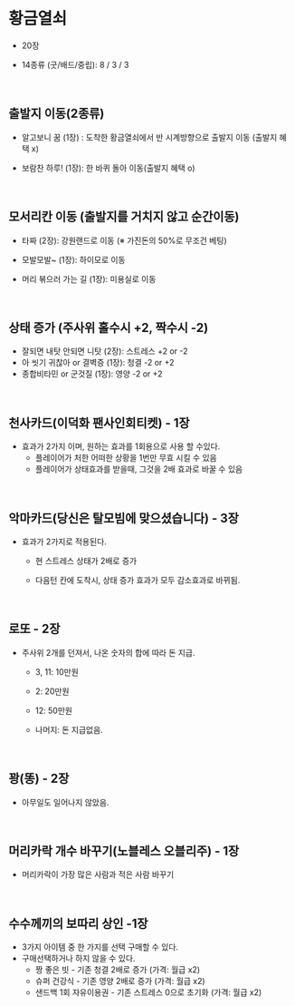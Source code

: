 # 황금열쇠

- 20장 

- 14종류 (굿/배드/중립):  8 / 3 / 3 

<br>

## 출발지 이동(2종류)

- 알고보니 꿈 (1장) :  도착한 황금열쇠에서 반 시계방향으로 출발지 이동 (출발지 혜택 x)

- 보람찬 하루! (1장): 한 바퀴 돌아 이동(출발지 혜택 o)

<br>

## 모서리칸 이동 (출발지를 거치지 않고 순간이동)

- 타짜 (2장): 강원랜드로 이동 (※ 가진돈의 50%로 무조건 베팅)

- 모발모발~ (1장): 하이모로 이동

- 머리 볶으러 가는 길 (1장): 미용실로 이동

<br>

## 상태 증가 (주사위 홀수시 +2, 짝수시 -2)

- 잘되면 내탓 안되면 니탓 (2장): 스트레스 +2 or -2
- 아 씻기 귀찮아  or  결벽증 (1장): 청결 -2 or +2
- 종합비타민 or  군것질 (1장):  영양 -2 or +2

<br>

## 천사카드(이덕화  팬사인회티켓) - 1장

- 효과가 2가지 이며, 원하는 효과를 1회용으로 사용 할 수있다.
  - 플레이어가 처한 어떠한 상황을 1번만 무효 시킬 수 있음
  - 플레이어가 상태효과를 받을때, 그것을 2배 효과로 바꿀 수 있음

<br>

## 악마카드(당신은 탈모빔에 맞으셨습니다) - 3장

- 효과가 2가지로 적용된다.

  - 현 스트레스 상태가 2배로 증가

  - 다음턴 칸에 도착시, 상태 증가 효과가 모두 감소효과로 바뀌됨.

<br>

## 로또 - 2장

- 주사위 2개를 던져서, 나온 숫자의 합에 따라 돈 지급.

  - 3, 11: 10만원

  - 2: 20만원

  - 12: 50만원

  - 나머지: 돈 지급없음.

<br>

## 꽝(똥) - 2장

- 아무일도 일어나지 않았음.

<br>

## 머리카락 개수 바꾸기(노블레스 오블리주) - 1장

- 머리카락이 가장 많은 사람과 적은 사람 바꾸기

<br>

## 수수께끼의 보따리 상인 -1장

- 3가지 아이템 중 한 가지를 선택 구매할 수 있다. 
- 구매선택하거나 하지 않을 수 있다.
  - 짱 좋은 빗 - 기존 청결 2배로 증가 (가격: 월급 x2)
  - 슈퍼 건강식 - 기존 영양 2배로 증가 (가격: 월급 x2)
  - 샌드백 1회 자유이용권 -  기존 스트레스 0으로 초기화 (가격: 월급 x2)
